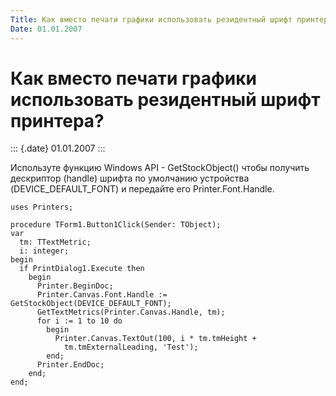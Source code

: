 ```yaml
---
Title: Как вместо печати графики использовать резидентный шрифт принтера?
Date: 01.01.2007
---
```


Как вместо печати графики использовать резидентный шрифт принтера?
==================================================================

::: {.date}
01.01.2007
:::

Используте функцию Windows API - GetStockObject() чтобы получить
дескриптор (handle) шрифта по умолчанию устройства
(DEVICE\_DEFAULT\_FONT) и передайте его Printer.Font.Handle.

    uses Printers;
     
    procedure TForm1.Button1Click(Sender: TObject);
    var
      tm: TTextMetric;
      i: integer;
    begin
      if PrintDialog1.Execute then
        begin
          Printer.BeginDoc;
          Printer.Canvas.Font.Handle := GetStockObject(DEVICE_DEFAULT_FONT);
          GetTextMetrics(Printer.Canvas.Handle, tm);
          for i := 1 to 10 do
            begin
              Printer.Canvas.TextOut(100, i * tm.tmHeight +
                tm.tmExternalLeading, 'Test');
            end;
          Printer.EndDoc;
        end;
    end;
